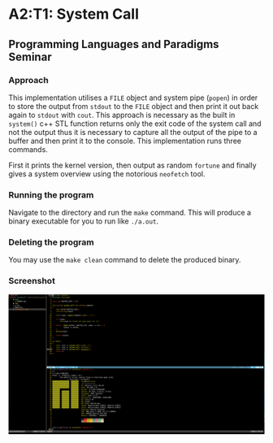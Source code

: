 
# A2:T1: System Call

## Programming Languages and Paradigms Seminar

### Approach
This implementation utilises a `FILE` object and system pipe (`popen`) in order to store the output from `stdout` to the `FILE` object and then print it out back again to `stdout` with `cout`. This approach is necessary as the built in `system()` c++ STL function returns only the exit code of the system call and not the output thus it is necessary to capture all the output of the pipe to a buffer and then print it to the console. This implementation runs three commands.

First it prints the kernel version, then output as random `fortune` and finally gives a system overview using the notorious `neofetch` tool.

### Running the program

Navigate to the directory and run the `make` command. This will produce a
binary executable for you to run like `./a.out`.

### Deleting the program

You may use the `make clean` command to delete the produced binary.

### Screenshot

![systemcall](../img/systemcall.png)
